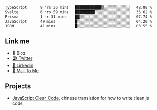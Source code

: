 <!--START_SECTION:waka-->

```txt
TypeScript      9 hrs 36 mins   ████████████▒░░░░░░░░░░░░   48.88 %
Svelte          6 hrs 59 mins   █████████░░░░░░░░░░░░░░░░   35.62 %
Prisma          1 hr 31 mins    ██░░░░░░░░░░░░░░░░░░░░░░░   07.74 %
JavaScript      49 mins         █░░░░░░░░░░░░░░░░░░░░░░░░   04.20 %
JSON            41 mins         █░░░░░░░░░░░░░░░░░░░░░░░░   03.55 %
```

<!--END_SECTION:waka-->

## Link me

- [📕 Blog](https://chris-yu.vercel.app/)
- [🏖️ Twitter](https://twitter.com/yuetong3yu)
- [🧳 Linkedin](https://www.linkedin.com/in/yuetong3yu)
- [📧 Mail To Me](mailto:yuetong3yu@gmail.com)


## Projects 

- [JavaScript Clean Code](https://js-clean-code-cn.vercel.app/), chinese translation for how to write clean js code.
